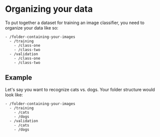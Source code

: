 # Organizing your data

To put together a dataset for training an image classifier, you need to organize your data like so:

```
- /folder-containing-your-images
  - /training
    - /class-one
    - /class-two
  - /validation
    - /class-one
    - /class-two
```

## Example
Let's say you want to recognize cats vs. dogs. Your folder structure would look like:

```
- /folder-containing-your-images
  - /training
    - /cats
    - /dogs
  - /validation
    - /cats
    - /dogs
```

